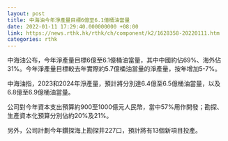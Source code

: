 ```yaml
---
layout: post
title: 中海油今年淨產量目標6億至6.1億桶油當量
date: 2022-01-11 17:29:40.000000000 +08:00
link: https://news.rthk.hk/rthk/ch/component/k2/1628358-20220111.htm
categories: rthk
---
```


中海油公布，今年淨產量目標6億至6.1億桶油當量，其中中國約佔69%、海外佔31%。今年淨產量目標較去年實際約5.7億桶油當量的淨產量，按年增加5-7%。

中海油指，2023和2024年淨產量，預計將分別達6.4億至6.5億桶油當量，以及6.8億至6.9億桶油當量。

公司對今年資本支出預算約900至1000億元人民幣，當中57%用作開發；勘探、生產資本化預算分別佔約20%及21%。

另外，公司計劃今年鑽探海上勘探井227口，預計將有13個新項目投產。
